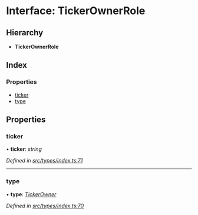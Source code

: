 # Interface: TickerOwnerRole

## Hierarchy

* **TickerOwnerRole**

## Index

### Properties

* [ticker](_src_types_index_.tickerownerrole.md#ticker)
* [type](_src_types_index_.tickerownerrole.md#type)

## Properties

###  ticker

• **ticker**: *string*

*Defined in [src/types/index.ts:71](https://github.com/PolymathNetwork/polymesh-sdk/blob/2aa4a44/src/types/index.ts#L71)*

___

###  type

• **type**: *[TickerOwner](../enums/_src_types_index_.roletype.md#tickerowner)*

*Defined in [src/types/index.ts:70](https://github.com/PolymathNetwork/polymesh-sdk/blob/2aa4a44/src/types/index.ts#L70)*
